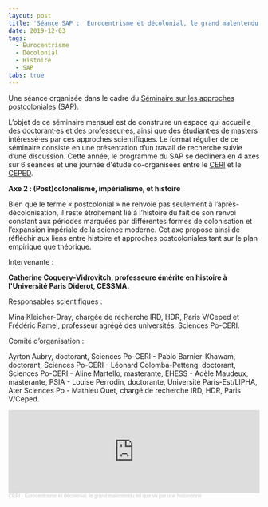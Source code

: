 ```yaml
---
layout: post
title: 'Séance SAP :  Eurocentrisme et décolonial, le grand malentendu tel que vu par une historienne'
date: 2019-12-03
tags:
  - Eurocentrisme
  - Décolonial
  - Histoire
  - SAP
tabs: true
---
```


Une séance organisée dans le cadre du [Séminaire sur les approches
postcoloniales](http://www.sciencespo.fr/ceri/fr/content/seminaire-sur-les-approches-postcoloniales-sap-1)
(SAP).

L’objet de ce séminaire mensuel est de construire un espace qui accueille des
doctorant·es et des professeur·es, ainsi que des étudiant·es de masters
intéressé·es par ces approches scientifiques. Le format régulier de ce
séminaire consiste en une présentation d’un travail de recherche suivie d’une
discussion.  Cette année, le programme du SAP se declinera en 4 axes sur 6
séances et une journée d'étude co-organisées entre le
[CERI](http://www.sciencespo.fr/ceri/fr) et le [CEPED](https://www.ceped.org/).

**Axe 2 : (Post)colonalisme, impérialisme, et histoire**

Bien que le terme «&nbsp;postcolonial&nbsp;» ne renvoie pas seulement à
l’après-décolonisation, il reste étroitement lié à l’histoire du fait de son
renvoi constant aux périodes marquées par différentes formes de colonisation et
l’expansion impériale de la science moderne. Cet axe propose ainsi de réfléchir
aux liens entre histoire et approches postcoloniales tant sur le plan empirique
que théorique.

Intervenante :

**Catherine Coquery-Vidrovitch, professeure émérite en histoire à l'Université
Paris Diderot, CESSMA.**

Responsables scientifiques :

Mina Kleicher-Dray, chargée de recherche IRD, HDR, Paris V/Ceped et Frédéric
Ramel, professeur agrégé des universités, Sciences Po-CERI.

Comité d’organisation :

Ayrton Aubry, doctorant, Sciences Po-CERI - Pablo Barnier-Khawam, doctorant,
Sciences Po-CERI - Léonard Colomba-Petteng, doctorant, Sciences Po-CERI - Aline
Martello, masterante, EHESS - Adèle Maudeux, masterante, PSIA - Louise Perrodin,
doctorante, Université Paris-Est/LIPHA, Ater Sciences Po - Mathieu Quet, chargé
de recherche IRD, HDR, Paris V/Ceped.

<iframe width="100%" height="166" scrolling="no" frameborder="no" allow="autoplay" src="https://w.soundcloud.com/player/?url=https%3A//api.soundcloud.com/tracks/723032200&color=e6142d"></iframe><div style="font-size: 10px; color: #cccccc;line-break: anywhere;word-break: normal;overflow: hidden;white-space: nowrap;text-overflow: ellipsis; font-family: Interstate,Lucida Grande,Lucida Sans Unicode,Lucida Sans,Garuda,Verdana,Tahoma,sans-serif;font-weight: 100;"><a href="https://soundcloud.com/ceri-5" title="CERI" target="_blank" style="color: #cccccc; text-decoration: none;">CERI</a> · <a href="https://soundcloud.com/ceri-5/eurocentrisme-et-decolonial-le-grand-malentendu-tel-que-vu-par-une-historienne" title="Eurocentrisme et décolonial, le grand malentendu tel que vu par une historienne" target="_blank" style="color: #cccccc; text-decoration: none;">Eurocentrisme et décolonial, le grand malentendu tel que vu par une historienne</a></div>

